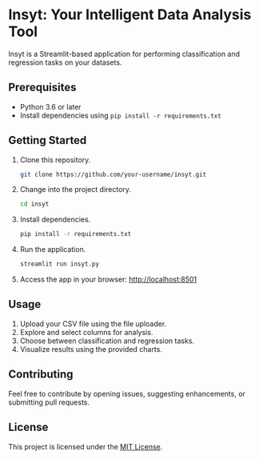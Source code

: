 # Insyt: Your Intelligent Data Analysis Tool

Insyt is a Streamlit-based application for performing classification and regression tasks on your datasets.

## Prerequisites

- Python 3.6 or later
- Install dependencies using `pip install -r requirements.txt`

## Getting Started

1. Clone this repository.

   ```bash
   git clone https://github.com/your-username/insyt.git
   ```

2. Change into the project directory.

   ```bash
   cd insyt
   ```

3. Install dependencies.

   ```bash
   pip install -r requirements.txt
   ```

4. Run the application.

   ```bash
   streamlit run insyt.py
   ```

5. Access the app in your browser: [http://localhost:8501](http://localhost:8501)

## Usage

1. Upload your CSV file using the file uploader.
2. Explore and select columns for analysis.
3. Choose between classification and regression tasks.
4. Visualize results using the provided charts.

## Contributing

Feel free to contribute by opening issues, suggesting enhancements, or submitting pull requests.

## License

This project is licensed under the [MIT License](LICENSE).

